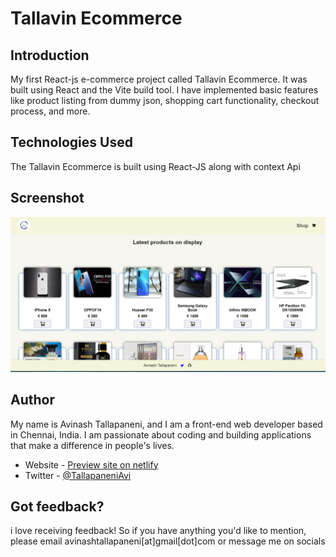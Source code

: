 # Tallavin Ecommerce

## Introduction

My first React-js e-commerce project called Tallavin Ecommerce. It was built using React and the Vite build tool. I have implemented basic features like product listing from dummy json, shopping cart functionality, checkout process, and more.

## Technologies Used

The Tallavin Ecommerce is built using React-JS along with context Api

## Screenshot

![](./Screenshot.png)

## Author

My name is Avinash Tallapaneni, and I am a front-end web developer based in Chennai, India. I am passionate about coding and building applications that make a difference in people's lives.

- Website - [Preview site on netlify](https://tallavin-ecommerce.vercel.app/)
- Twitter - [@TallapaneniAvi](https://www.twitter.com/TallapaneniAvi)

## Got feedback?

i love receiving feedback! So if you have anything you'd like to mention, please email avinashtallapaneni[at]gmail[dot]com or message me on socials
